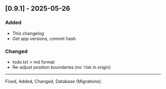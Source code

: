 

## [0.9.1] - 2025-05-26

### Added
- This changelog
- Get app versions, commit hash

### Changed
- todo.txt > md format
- Re-adjust position boundaries (no 'risk in origin)


---

Fixed, Added, Changed, Database (Migrations).